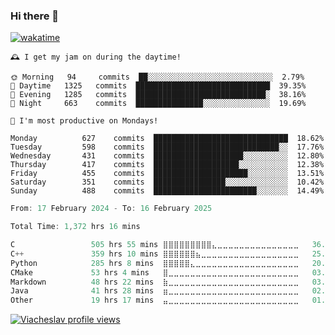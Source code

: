 ### Hi there 👋

[![wakatime](https://wakatime.com/badge/user/018c696b-0bdf-43bb-ab77-72c32d0bf4fe.svg)](https://wakatime.com/@018c696b-0bdf-43bb-ab77-72c32d0bf4fe)

<!-- README-STATS:START -->

```
🕰️ I get my jam on during the daytime!

🌞 Morning  	94     commits	██░░░░░░░░░░░░░░░░░░░░░░░░░░░░	2.79%
🌆 Daytime  	1325   commits	██████████████████████████████	39.35%
🌃 Evening  	1285   commits	█████████████████████████████░	38.16%
🌙 Night    	663    commits	███████████████░░░░░░░░░░░░░░░	19.69%
```

```
📅 I'm most productive on Mondays!

Monday      	627    commits	██████████████████████████████	18.62%
Tuesday     	598    commits	████████████████████████████░░	17.76%
Wednesday   	431    commits	████████████████████░░░░░░░░░░	12.80%
Thursday    	417    commits	███████████████████░░░░░░░░░░░	12.38%
Friday      	455    commits	█████████████████████░░░░░░░░░	13.51%
Saturday    	351    commits	████████████████░░░░░░░░░░░░░░	10.42%
Sunday      	488    commits	███████████████████████░░░░░░░	14.49%
```

<!-- README-STATS:END -->

<!--START_SECTION:waka-->

```C
From: 17 February 2024 - To: 16 February 2025

Total Time: 1,372 hrs 16 mins

C                 505 hrs 55 mins ⣿⣿⣿⣿⣿⣿⣿⣿⣿⣄⣀⣀⣀⣀⣀⣀⣀⣀⣀⣀⣀⣀⣀⣀⣀   36.36 %
C++               359 hrs 10 mins ⣿⣿⣿⣿⣿⣿⣦⣀⣀⣀⣀⣀⣀⣀⣀⣀⣀⣀⣀⣀⣀⣀⣀⣀⣀   25.81 %
Python            285 hrs 8 mins  ⣿⣿⣿⣿⣿⣄⣀⣀⣀⣀⣀⣀⣀⣀⣀⣀⣀⣀⣀⣀⣀⣀⣀⣀⣀   20.49 %
CMake             53 hrs 4 mins   ⣿⣀⣀⣀⣀⣀⣀⣀⣀⣀⣀⣀⣀⣀⣀⣀⣀⣀⣀⣀⣀⣀⣀⣀⣀   03.81 %
Markdown          48 hrs 22 mins  ⣷⣀⣀⣀⣀⣀⣀⣀⣀⣀⣀⣀⣀⣀⣀⣀⣀⣀⣀⣀⣀⣀⣀⣀⣀   03.48 %
Java              41 hrs 28 mins  ⣶⣀⣀⣀⣀⣀⣀⣀⣀⣀⣀⣀⣀⣀⣀⣀⣀⣀⣀⣀⣀⣀⣀⣀⣀   02.98 %
Other             19 hrs 17 mins  ⣤⣀⣀⣀⣀⣀⣀⣀⣀⣀⣀⣀⣀⣀⣀⣀⣀⣀⣀⣀⣀⣀⣀⣀⣀   01.39 %
```

<!--END_SECTION:waka-->

[![Viacheslav profile views](https://u8views.com/api/v1/github/profiles/25109435/views/day-week-month-total-count.svg)](https://u8views.com/github/Mcublog)
